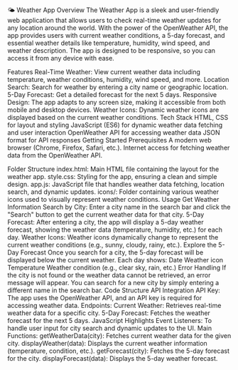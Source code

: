 🌤️ Weather App
Overview
The Weather App is a sleek and user-friendly web application that allows users to check real-time weather updates for any location around the world. With the power of the OpenWeather API, the app provides users with current weather conditions, a 5-day forecast, and essential weather details like temperature, humidity, wind speed, and weather description. The app is designed to be responsive, so you can access it from any device with ease.

Features
Real-Time Weather: View current weather data including temperature, weather conditions, humidity, wind speed, and more.
Location Search: Search for weather by entering a city name or geographic location.
5-Day Forecast: Get a detailed forecast for the next 5 days.
Responsive Design: The app adapts to any screen size, making it accessible from both mobile and desktop devices.
Weather Icons: Dynamic weather icons are displayed based on the current weather conditions.
Tech Stack
HTML, CSS for layout and styling
JavaScript (ES6) for dynamic weather data fetching and user interaction
OpenWeather API for accessing weather data
JSON format for API responses
Getting Started
Prerequisites
A modern web browser (Chrome, Firefox, Safari, etc.).
Internet access for fetching weather data from the OpenWeather API.

Folder Structure
index.html: Main HTML file containing the layout for the weather app.
style.css: Styling for the app, ensuring a clean and simple design.
app.js: JavaScript file that handles weather data fetching, location search, and dynamic updates.
icons/: Folder containing various weather icons used to visually represent weather conditions.
Usage
Get Weather Information
Search by City: Enter a city name in the search bar and click the "Search" button to get the current weather data for that city.
5-Day Forecast: After entering a city, the app will display a 5-day weather forecast, showing the weather data (temperature, humidity, etc.) for each day.
Weather Icons: Weather icons dynamically change to represent the current weather conditions (e.g., sunny, cloudy, rainy, etc.).
Explore the 5-Day Forecast
Once you search for a city, the 5-day forecast will be displayed below the current weather. Each day shows:
Date
Weather icon
Temperature
Weather condition (e.g., clear sky, rain, etc.)
Error Handling
If the city is not found or the weather data cannot be retrieved, an error message will appear.
You can search for a new city by simply entering a different name in the search bar.
Code Structure
API Integration
API Key: The app uses the OpenWeather API, and an API key is required for accessing weather data.
Endpoints:
Current Weather: Retrieves real-time weather data for a specific city.
5-Day Forecast: Fetches the weather forecast for the next 5 days.
JavaScript Highlights
Event Listeners: To handle user input for city search and dynamic updates to the UI.
Main Functions:
getWeatherData(city): Fetches current weather data for the given city.
displayWeather(data): Displays the current weather information (temperature, condition, etc.).
getForecast(city): Fetches the 5-day forecast for the city.
displayForecast(data): Displays the 5-day weather forecast.
